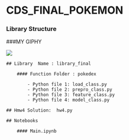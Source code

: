 # CDS_FINAL_POKEMON
  ### Library Structure

###MY GIPHY  

![](https://https://github.com/ruimaciell/CDS_final_pokemon/blob/main/charmander.gif)  

    ## Library  Name : library_final

        #### Function Folder : pokedex

            - Python file 1: load_class.py
            - Python file 2: prepro_class.py
            - Python file 3: feature_class.py
            - Python file 4: model_class.py

    ## Hmw4 Solution:  hw4.py  

    ## Notebooks  

        #### Main.ipynb